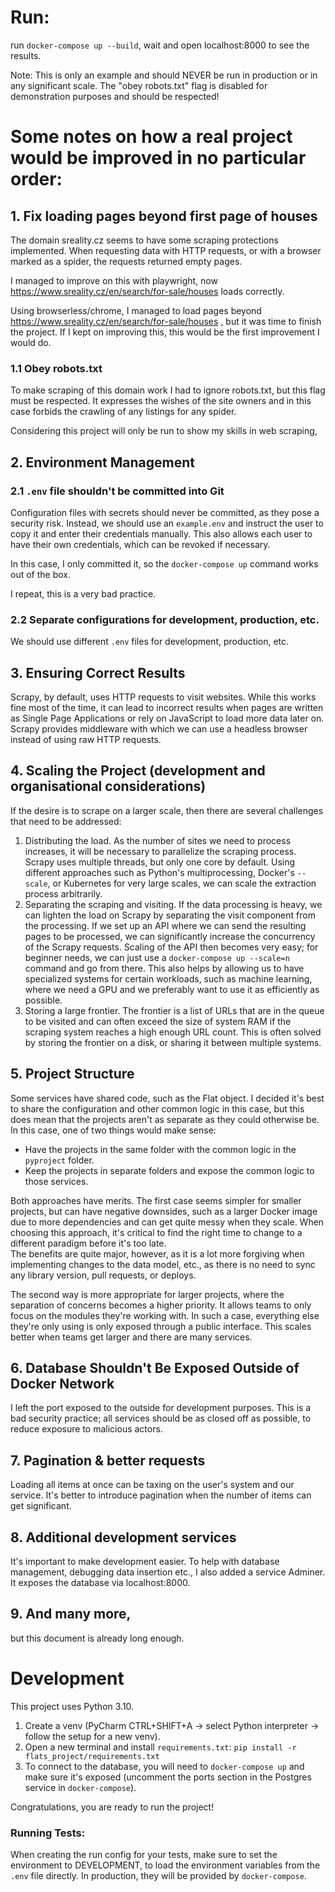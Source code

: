 # Run:
run `docker-compose up --build`, wait and open localhost:8000 to see the results.

Note: This is only an example and should NEVER be run in production or in any significant scale. 
The "obey robots.txt" flag is disabled for demonstration purposes and should be respected!

# Some notes on how a real project would be improved in no particular order:

## 1. Fix loading pages beyond first page of houses
The domain sreality.cz seems to have some scraping protections implemented. When requesting data with HTTP requests, or with a browser marked as a spider, the requests returned empty pages.

I managed to improve on this with playwright, now https://www.sreality.cz/en/search/for-sale/houses loads correctly. 

Using browserless/chrome, I managed to load pages beyond https://www.sreality.cz/en/search/for-sale/houses , but it was time to finish the project.
If I kept on improving this, this would be the first improvement I would do.


### 1.1 Obey robots.txt
To make scraping of this domain work I had to ignore robots.txt, but this flag must be respected. 
It expresses the wishes of the site owners and in this case forbids the crawling of any listings for any spider. 

Considering this project will only be run to show my skills in web scraping, 


## 2. Environment Management
### 2.1 `.env` file shouldn't be committed into Git
Configuration files with secrets should never be committed, as they pose a security risk.
Instead, we should use an `example.env` and instruct the user to copy it and enter their credentials manually. 
This also allows each user to have their own credentials, which can be revoked if necessary.

In this case, I only committed it, so the `docker-compose up` command works out of the box.

I repeat, this is a very bad practice. 

### 2.2 Separate configurations for development, production, etc.
We should use different `.env` files for development, production, etc.

## 3. Ensuring Correct Results
Scrapy, by default, uses HTTP requests to visit websites. 
While this works fine most of the time, it can lead to incorrect results 
when pages are written as Single Page Applications or rely on JavaScript to load more data later on. 
Scrapy provides middleware with which we can use a headless browser instead of using raw HTTP requests. 

## 4. Scaling the Project (development and organisational considerations)
If the desire is to scrape on a larger scale, then there are several challenges that need to be addressed:
1. Distributing the load. As the number of sites we need to process increases, it will be necessary to parallelize the scraping process. 
Scrapy uses multiple threads, but only one core by default. Using different approaches such as Python's multiprocessing, Docker's `--scale`, or Kubernetes for very large scales, we can scale the extraction process arbitrarily. 
2. Separating the scraping and visiting. If the data processing is heavy, we can lighten the load on Scrapy by separating the visit component from the processing. 
If we set up an API where we can send the resulting pages to be processed, we can significantly increase the concurrency of the Scrapy requests. 
Scaling of the API then becomes very easy; for beginner needs, we can just use a `docker-compose up --scale=n` command and go from there. 
This also helps by allowing us to have specialized systems for certain workloads, such as machine learning, where we need a GPU and we preferably want to use it as efficiently as possible.
3. Storing a large frontier. The frontier is a list of URLs that are in the queue to be visited and can often exceed the size of system RAM if the scraping system reaches a high enough URL count. 
This is often solved by storing the frontier on a disk, or sharing it between multiple systems.

## 5. Project Structure
Some services have shared code, such as the Flat object. I decided it's best to share the configuration and other common logic in this case, but this does mean that the projects aren't as separate as they could otherwise be. 
In this case, one of two things would make sense:
- Have the projects in the same folder with the common logic in the `pyproject` folder. 
- Keep the projects in separate folders and expose the common logic to those services.

Both approaches have merits. The first case seems simpler for smaller projects, but can have negative downsides, 
such as a larger Docker image due to more dependencies and can get quite messy when they scale. 
When choosing this approach, it's critical to find the right time to change to a different paradigm before it's too late.  
The benefits are quite major, however, as it is a lot more forgiving when implementing changes to the data model, etc., as there is no need to sync any library version, pull requests, or deploys.

The second way is more appropriate for larger projects, where the separation of concerns becomes a higher priority. 
It allows teams to only focus on the modules they're working with. 
In such a case, everything else they're only using is only exposed through a public interface. 
This scales better when teams get larger and there are many services.

## 6. Database Shouldn't Be Exposed Outside of Docker Network
I left the port exposed to the outside for development purposes. 
This is a bad security practice; all services should be as closed off as possible, to reduce exposure to malicious actors.

## 7. Pagination & better requests
Loading all items at once can be taxing on the user's system and our service. 
It's better to introduce pagination when the number of items can get significant.

## 8. Additional development services
It's important to make development easier. To help with database management, debugging data insertion etc., I also added a service Adminer. 
It exposes the database via localhost:8000.

## 9. And many more,
but this document is already long enough.  

# Development
This project uses Python 3.10.

1. Create a venv (PyCharm CTRL+SHIFT+A -> select Python interpreter -> follow the setup for a new venv).
2. Open a new terminal and install `requirements.txt`:
`pip install -r flats_project/requirements.txt`
3. To connect to the database, you will need to `docker-compose up` and make sure it's exposed (uncomment the ports section in the Postgres service in `docker-compose`).

Congratulations, you are ready to run the project!

### Running Tests:
When creating the run config for your tests, make sure to set the environment to DEVELOPMENT, to load the environment variables from the `.env` file directly.
In production, they will be provided by `docker-compose`.
